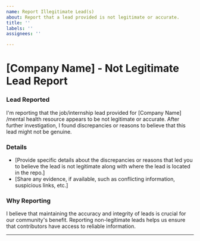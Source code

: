 ```yaml
---
name: Report Illegitimate Lead(s)
about: Report that a lead provided is not legitimate or accurate.
title: ''
labels: ''
assignees: ''

---
```


# [Company Name] - Not Legitimate Lead Report

### Lead Reported

I'm reporting that the job/internship lead provided for [Company Name] /mental health resource appears to be not legitimate or accurate. After further investigation, I found discrepancies or reasons to believe that this lead might not be genuine.

### Details

- [Provide specific details about the discrepancies or reasons that led you to believe the lead is not legitimate along with where the lead is located in the repo.]
- [Share any evidence, if available, such as conflicting information, suspicious links, etc.]

### Why Reporting

I believe that maintaining the accuracy and integrity of leads is crucial for our community's benefit. Reporting non-legitimate leads helps us ensure that contributors have access to reliable information.

---
